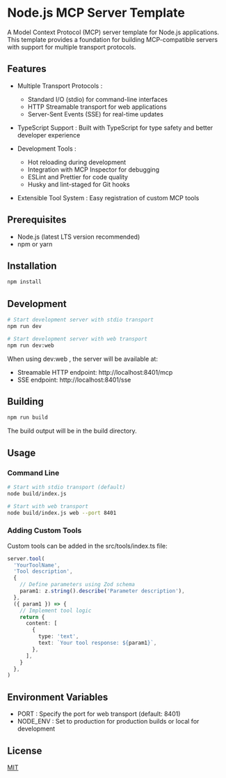 # Node.js MCP Server Template

A Model Context Protocol (MCP) server template for Node.js applications. This template provides a foundation for building MCP-compatible servers with support for multiple transport protocols.

## Features
- Multiple Transport Protocols :

    - Standard I/O (stdio) for command-line interfaces
    - HTTP Streamable transport for web applications
    - Server-Sent Events (SSE) for real-time updates
- TypeScript Support : Built with TypeScript for type safety and better developer experience
- Development Tools :

    - Hot reloading during development
    - Integration with MCP Inspector for debugging
    - ESLint and Prettier for code quality
    - Husky and lint-staged for Git hooks
- Extensible Tool System : Easy registration of custom MCP tools

## Prerequisites
- Node.js (latest LTS version recommended)
- npm or yarn

## Installation

```bash
npm install
```

## Development
```bash
# Start development server with stdio transport
npm run dev

# Start development server with web transport
npm run dev:web
```

When using dev:web , the server will be available at:

- Streamable HTTP endpoint: http://localhost:8401/mcp
- SSE endpoint: http://localhost:8401/sse

## Building
```bash
npm run build
```
The build output will be in the build directory.

## Usage
### Command Line
```bash
# Start with stdio transport (default)
node build/index.js

# Start with web transport
node build/index.js web --port 8401
```
### Adding Custom Tools
Custom tools can be added in the src/tools/index.ts file:

```ts
server.tool(
  'YourToolName',
  'Tool description',
  {
    // Define parameters using Zod schema
    param1: z.string().describe('Parameter description'),
  },
  ({ param1 }) => {
    // Implement tool logic
    return {
      content: [
        {
          type: 'text',
          text: `Your tool response: ${param1}`,
        },
      ],
    }
  },
)
```

## Environment Variables
- PORT : Specify the port for web transport (default: 8401)
- NODE_ENV : Set to production for production builds or local for development

## License
[MIT](LICENSE)
